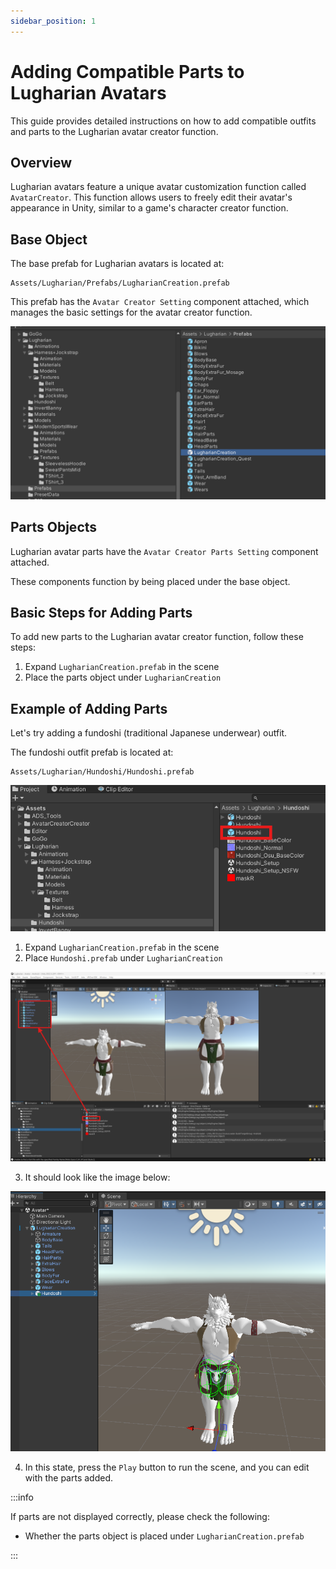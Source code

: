 ```yaml
---
sidebar_position: 1
---
```


# Adding Compatible Parts to Lugharian Avatars

This guide provides detailed instructions on how to add compatible outfits and parts to the Lugharian avatar creator function.

## Overview

Lugharian avatars feature a unique avatar customization function called `AvatarCreator`. This function allows users to freely edit their avatar's appearance in Unity, similar to a game's character creator function.

## Base Object

The base prefab for Lugharian avatars is located at:

```
Assets/Lugharian/Prefabs/LugharianCreation.prefab
```

This prefab has the `Avatar Creator Setting` component attached, which manages the basic settings for the avatar creator function.

![Lugharian base parts](addParts_2025-06-02-10-56-55.png)

## Parts Objects

Lugharian avatar parts have the `Avatar Creator Parts Setting` component attached.

These components function by being placed under the base object.

## Basic Steps for Adding Parts

To add new parts to the Lugharian avatar creator function, follow these steps:

1. Expand `LugharianCreation.prefab` in the scene
2. Place the parts object under `LugharianCreation`

## Example of Adding Parts

Let's try adding a fundoshi (traditional Japanese underwear) outfit.

The fundoshi outfit prefab is located at:

```
Assets/Lugharian/Hundoshi/Hundoshi.prefab
```

![Fundoshi parts location](addParts_2025-06-02-11-10-50.png)

1. Expand `LugharianCreation.prefab` in the scene
2. Place `Hundoshi.prefab` under `LugharianCreation`

![Parts placement](addParts_2025-06-02-11-13-05.png)

3. It should look like the image below:

![State after parts placement](addParts_2025-06-02-11-14-01.png)

4. In this state, press the `Play` button to run the scene, and you can edit with the parts added.

:::info

If parts are not displayed correctly, please check the following:

- Whether the parts object is placed under `LugharianCreation.prefab`

:::
